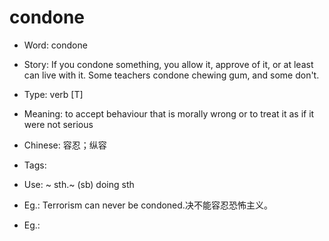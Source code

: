 # condone

- Word: condone
- Story: If you condone something, you allow it, approve of it, or at least can live with it. Some teachers condone chewing gum, and some don't.

- Type: verb [T]
- Meaning: to accept behaviour that is morally wrong or to treat it as if it were not serious
- Chinese: 容忍；纵容
- Tags: 
- Use: ~ sth.~ (sb) doing sth
- Eg.: Terrorism can never be condoned.决不能容忍恐怖主义。
- Eg.: 

